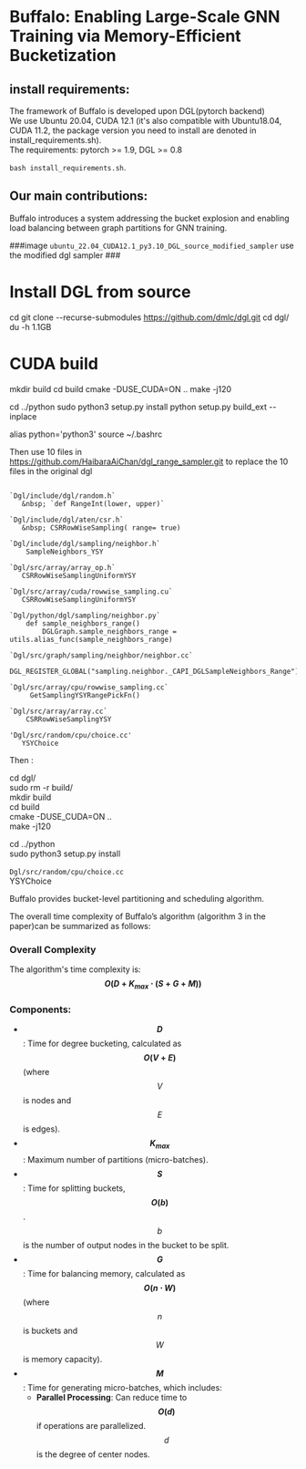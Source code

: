 # Buffalo: Enabling Large-Scale GNN Training via Memory-Efficient Bucketization  



## install requirements:
 The framework of Buffalo is developed upon DGL(pytorch backend)  
 We use Ubuntu 20.04, CUDA 12.1 (it's also compatible with Ubuntu18.04, CUDA 11.2, the package version you need to install are denoted in install_requirements.sh).  
 The requirements:  pytorch >= 1.9, DGL >= 0.8


`bash install_requirements.sh`.  

## Our main contributions: 
Buffalo introduces a system addressing the bucket explosion and enabling load balancing between graph partitions for GNN training. 

###image `ubuntu_22.04_CUDA12.1_py3.10_DGL_source_modified_sampler` use the modified dgl sampler      ###
  
  
# Install DGL from source
cd
git clone --recurse-submodules https://github.com/dmlc/dgl.git
cd dgl/
du -h     1.1GB


# CUDA build
mkdir build
cd build
cmake -DUSE_CUDA=ON ..
make -j120

cd ../python
sudo python3 setup.py install
python setup.py build_ext --inplace

alias python='python3'
source ~/.bashrc

Then use 10 files in https://github.com/HaibaraAiChan/dgl_range_sampler.git to replace the 
10 files in the original dgl    
~~~

`Dgl/include/dgl/random.h​`  
   &nbsp; `def RangeInt(lower, upper)​`

`Dgl/include/dgl/aten/csr.h​`   
   &nbsp; CSRRowWiseSampling( range= true)​  

`Dgl/include/dgl/sampling/neighbor.h​`    
    SampleNeighbors_YSY​  

`Dgl/src/array/array_op.h​​`   
   CSRRowWiseSamplingUniformYSY​  

`Dgl/src/array/cuda/rowwise_sampling.cu​`   
   CSRRowWiseSamplingUniformYSY​

`Dgl/python/dgl/sampling/neighbor.py​`   
    def sample_neighbors_range()​    
        DGLGraph.sample_neighbors_range = utils.alias_func(sample_neighbors_range)​

`Dgl/src/graph/sampling/neighbor/neighbor.cc​`   
     DGL_REGISTER_GLOBAL("sampling.neighbor._CAPI_DGLSampleNeighbors_Range")​

`Dgl/src/array/cpu/rowwise_sampling.cc​`   
     GetSamplingYSYRangePickFn()​

`Dgl/src/array/array.cc​`     
    CSRRowWiseSamplingYSY​      

​'Dgl/src/random/cpu/choice.cc'    ​
   YSYChoice​
~~~
Then :    

cd dgl/   
sudo rm -r build/   
mkdir build   
cd build   
cmake -DUSE_CUDA=ON ..  
make -j120   

cd ../python   
sudo python3 setup.py install   


`Dgl/src/random/cpu/choice.cc​`       ​   
  YSYChoice​





Buffalo provides bucket-level partitioning and scheduling algorithm.   
 
The overall time complexity of Buffalo’s algorithm (algorithm 3 in the paper)can be summarized as follows:  

### Overall Complexity  
The algorithm's time complexity is:  
**$$O(D + K_{max} \cdot (S + G + M))$$**  

### Components:  
- **$$D$$**: Time for degree bucketing, calculated as **$$O(V + E)$$** (where $$V$$ is nodes and $$E$$ is edges).  
- **$$K_{max}$$**: Maximum number of partitions (micro-batches).  
- **$$S$$**: Time for splitting buckets, **$$O(b)$$**. $$b$$ is the number of output nodes in the bucket to be split.  
- **$$G$$**: Time for balancing memory, calculated as **$$O(n \cdot W)$$** (where $$n$$ is buckets and $$W$$ is memory capacity).  
- **$$M$$**: Time for generating micro-batches, which includes:  
  -  **Parallel Processing**: Can reduce time to **$$O(d)$$** if operations are parallelized. $$d$$ is the degree of center nodes.  



 
